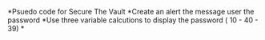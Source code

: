 *Psuedo code for Secure The Vault
*Create an alert the message user the password
*Use three variable calcutions to display the password ( 10 - 40 - 39)
*